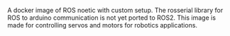 A docker image of ROS noetic with custom setup.
The rosserial library for ROS to arduino communication is not yet ported to ROS2.
This image is made for controlling servos and motors for robotics applications.

